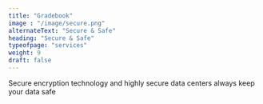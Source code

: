 ```yaml
---
title: "Gradebook"
image : "/image/secure.png"
alternateText: "Secure & Safe"
heading: "Secure & Safe"
typeofpage: "services"
weight: 9
draft: false
---
```


Secure encryption technology and highly secure data centers always keep your data safe
